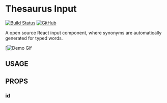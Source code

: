 # Thesaurus Input

[![Build Status](https://travis-ci.org/nickakey/ThesaurusInput.svg?branch=master)](https://travis-ci.org/nickakey/ThesaurusInput)
[![GitHub](https://img.shields.io/github/license/mashape/apistatus.svg)](https://opensource.org/licenses/MIT)

A open source React input component, where synonyms are automatically generated for typed words. 

[![Demo Gif](https://i.imgur.com/FGWCGo5.gif)

## USAGE

## PROPS

### id





